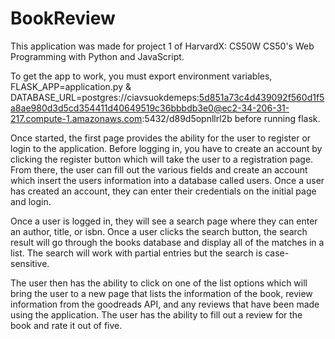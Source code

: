 # BookReview

This application was made for project 1 of HarvardX: CS50W
CS50's Web Programming with Python and JavaScript.

To get the app to work, you must export environment variables, FLASK_APP=application.py
& DATABASE_URL=postgres://ciavsuokdemeps:5d851a73c4d439092f560d1f5a8ae980d3d5cd354411d40649519c36bbbdb3e0@ec2-34-206-31-217.compute-1.amazonaws.com:5432/d89d5opnllrl2b before running flask.

Once started, the first page provides the ability for the user to register or login
to the application. Before logging in, you have to create an account by clicking the register
button which will take the user to a registration page. From there, the user can fill out
the various fields and create an account which insert the users information into a database
called users. Once a user has created an account, they can enter their credentials on the
initial page and login.

Once a user is logged in, they will see a search page where they can enter an author,
title, or isbn. Once a user clicks the search button, the search result will go through
the books database and display all of the matches in a list. The search will work with
partial entries but the search is case-sensitive.

The user then has the ability to click on one of the list options which will bring the
user to a new page that lists the information of the book, review information from the
goodreads API, and any reviews that have been made using the application. The user has
the ability to fill out a review for the book and rate it out of five. 
